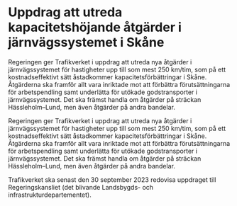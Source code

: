 # Uppdrag att utreda kapacitetshöjande åtgärder i järnvägssystemet i Skåne

Regeringen ger Trafikverket i uppdrag att utreda nya åtgärder i järnvägssystemet för hastigheter upp till som mest 250 km/tim, som på ett kostnadseffektivt sätt åstadkommer kapacitetsförbättringar i Skåne. Åtgärderna ska framför allt vara inriktade mot att förbättra förutsättningarna för arbetspendling samt underlätta för utökade godstransporter i järnvägssystemet. Det ska främst handla om åtgärder på sträckan Hässleholm–Lund,
men även åtgärder på andra bandelar.

Regeringen ger Trafikverket i uppdrag att utreda nya åtgärder i järnvägssystemet för hastigheter upp till som mest 250 km/tim, som på ett kostnadseffektivt sätt åstadkommer kapacitetsförbättringar i Skåne. Åtgärderna ska framför allt vara inriktade mot att förbättra förutsättningarna för arbetspendling samt underlätta för utökade godstransporter i järnvägssystemet. Det ska främst handla om åtgärder på sträckan Hässleholm–Lund,
men även åtgärder på andra bandelar.

Trafikverket ska senast den 30 september 2023 redovisa uppdraget till Regeringskansliet (det blivande Landsbygds- och infrastrukturdepartementet).
